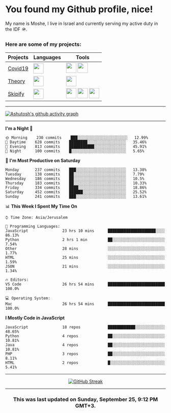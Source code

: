 <h1>You found my Github profile, nice!</h1>
<p>
    My name is Moshe, I live in Israel and currently serving my active duty in the IDF 🪖.
</p>

<h3>Here are some of my projects:</h3>

| Projects                                          | Languages                                                                                   | Tools                                                                                                                                                                                                                                                                       |
| ------------------------------------------------- | ------------------------------------------------------------------------------------------- | --------------------------------------------------------------------------------------------------------------------------------------------------------------------------------------------------------------------------------------------------------------------------- |
| [Covid19](https://github.com/jewishmoses/covid19) | <img height="32" width="32" src="https://unpkg.com/simple-icons@v6/icons/php.svg" />        | <img height="32" width="32" src="https://unpkg.com/simple-icons@v6/icons/laravel.svg" /> <img height="32" width="32" src="https://unpkg.com/simple-icons@v6/icons/livewire.svg" />                                                                                          |
| [Theory](https://github.com/jewishmoses/theory)   | <img height="32" width="32" src="https://unpkg.com/simple-icons@v6/icons/python.svg" />     | <img height="32" width="32" src="https://unpkg.com/simple-icons@v6/icons/django.svg" />                                                                                                                                                                                     |
| [Skipify](https://github.com/jewishmoses/skipify) | <img height="32" width="32" src="https://unpkg.com/simple-icons@v6/icons/javascript.svg" /> | <img height="32" width="32" src="https://unpkg.com/simple-icons@v6/icons/sqlite.svg" /> <img height="32" width="32" src="https://unpkg.com/simple-icons@v6/icons/sequelize.svg" /> <img height="32" width="32" src="https://unpkg.com/simple-icons@v6/icons/express.svg" /> |

<hr />

[![Ashutosh's github activity graph](https://activity-graph.herokuapp.com/graph?username=jewishmoses&theme=github&bg_color=fff&line=216e39&color=000&point=000)](https://github.com/jewishmoses/github-readme-activity-graph)

<hr />

<!--START_SECTION:waka-->
**I'm a Night 🦉** 

```text
🌞 Morning    230 commits    ███░░░░░░░░░░░░░░░░░░░░░░   12.99% 
🌆 Daytime    628 commits    ████████░░░░░░░░░░░░░░░░░   35.46% 
🌃 Evening    813 commits    ███████████░░░░░░░░░░░░░░   45.91% 
🌙 Night      100 commits    █░░░░░░░░░░░░░░░░░░░░░░░░   5.65%

```
📅 **I'm Most Productive on Saturday** 

```text
Monday       237 commits    ███░░░░░░░░░░░░░░░░░░░░░░   13.38% 
Tuesday      138 commits    ██░░░░░░░░░░░░░░░░░░░░░░░   7.79% 
Wednesday    186 commits    ██░░░░░░░░░░░░░░░░░░░░░░░   10.5% 
Thursday     183 commits    ██░░░░░░░░░░░░░░░░░░░░░░░   10.33% 
Friday       334 commits    ████░░░░░░░░░░░░░░░░░░░░░   18.86% 
Saturday     452 commits    ██████░░░░░░░░░░░░░░░░░░░   25.52% 
Sunday       241 commits    ███░░░░░░░░░░░░░░░░░░░░░░   13.61%

```


📊 **This Week I Spent My Time On** 

```text
⌚︎ Time Zone: Asia/Jerusalem

💬 Programming Languages: 
JavaScript               23 hrs 10 mins      █████████████████████░░░░   86.13% 
Python                   2 hrs 1 min         ██░░░░░░░░░░░░░░░░░░░░░░░   7.54% 
Other                    28 mins             ░░░░░░░░░░░░░░░░░░░░░░░░░   1.77% 
HTML                     25 mins             ░░░░░░░░░░░░░░░░░░░░░░░░░   1.59% 
JSON                     21 mins             ░░░░░░░░░░░░░░░░░░░░░░░░░   1.34%

🔥 Editors: 
VS Code                  26 hrs 54 mins      █████████████████████████   100.0%

💻 Operating System: 
Mac                      26 hrs 54 mins      █████████████████████████   100.0%

```

**I Mostly Code in JavaScript** 

```text
JavaScript               18 repos            ████████████░░░░░░░░░░░░░   48.65% 
Python                   4 repos             ██░░░░░░░░░░░░░░░░░░░░░░░   10.81% 
Java                     4 repos             ██░░░░░░░░░░░░░░░░░░░░░░░   10.81% 
PHP                      3 repos             ██░░░░░░░░░░░░░░░░░░░░░░░   8.11% 
HTML                     2 repos             █░░░░░░░░░░░░░░░░░░░░░░░░   5.41%

```



<!--END_SECTION:waka-->

<hr />

<div align="center">

[![GitHub Streak](https://github-readme-streak-stats.herokuapp.com?user=jewishmoses&date_format=M%20j%5B%2C%20Y%5D)](https://git.io/streak-stats)

</div>

<hr/>

<div align="center">
    <h3>This was last updated on Sunday, September 25, 9:12 PM GMT+3.</h3>
</div>
